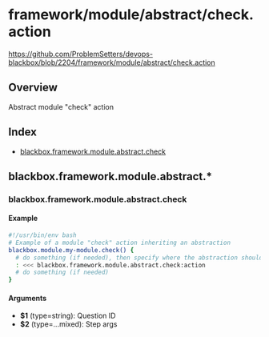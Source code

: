 # framework/module/abstract/check.action

https://github.com/ProblemSetters/devops-blackbox/blob/2204/framework/module/abstract/check.action

## Overview

Abstract module "check" action

## Index

* [blackbox.framework.module.abstract.check](#blackboxframeworkmoduleabstractcheck)

## blackbox.framework.module.abstract.*

### blackbox.framework.module.abstract.check

#### Example

```bash
#!/usr/bin/env bash
# Example of a module "check" action inheriting an abstraction
blackbox.module.my-module.check() {
  # do something (if needed), then specify where the abstraction should be applied
  : <<< blackbox.framework.module.abstract.check:action
  # do something (if needed)
}
```

#### Arguments

* **$1** (type=string): Question ID
* **$2** (type=...mixed): Step args

